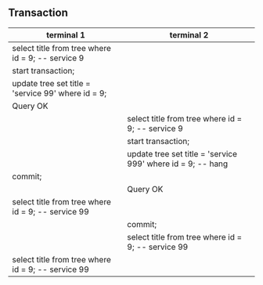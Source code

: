 Transaction
-

|terminal 1|terminal 2|
|-|-|
|select title from tree where id = 9; -- service 9||
|start transaction;||
|update tree set title = 'service 99' where id = 9;||
|Query OK||
||select title from tree where id = 9; -- service 9|
||start transaction;|
||update tree set title = 'service 999' where id = 9; -- hang|
|commit;||
||Query OK|
|select title from tree where id = 9; -- service 99||
||commit;|
||select title from tree where id = 9; -- service 99|
|select title from tree where id = 9; -- service 99||

